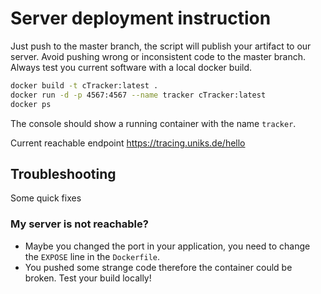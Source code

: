 # Server deployment instruction

Just push to the master branch, the script will publish your artifact to our server. 
Avoid pushing wrong or inconsistent code to the master branch.
Always test you current software with a local docker build.
```bash
docker build -t cTracker:latest .
docker run -d -p 4567:4567 --name tracker cTracker:latest
docker ps
```
The console should show a running container with the name ```tracker```. 

Current reachable endpoint https://tracing.uniks.de/hello


## Troubleshooting
Some quick fixes
### My server is not reachable?
- Maybe you changed the port in your application, you need to change the ```EXPOSE``` line in the ```Dockerfile```.
- You pushed some strange code therefore the container could be broken. Test your build locally!
